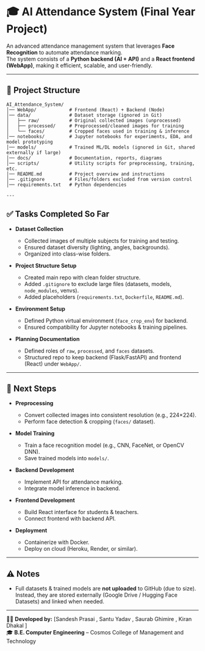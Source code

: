 # 🎓 AI Attendance System (Final Year Project)

An advanced attendance management system that leverages **Face Recognition** to automate attendance marking.  
The system consists of a **Python backend (AI + API)** and a **React frontend (WebApp)**, making it efficient, scalable, and user-friendly.

---

## 📂 Project Structure
```plaintext
AI_Attendance_System/
│── WebApp/            # Frontend (React) + Backend (Node)
│── data/              # Dataset storage (ignored in Git)
│   ├── raw/           # Original collected images (unprocessed)
│   ├── processed/     # Preprocessed/cleaned images for training
│   └── faces/         # Cropped faces used in training & inference
│── notebooks/         # Jupyter notebooks for experiments, EDA, and model prototyping
│── models/            # Trained ML/DL models (ignored in Git, shared externally if large)
│── docs/              # Documentation, reports, diagrams
│── scripts/           # Utility scripts for preprocessing, training, etc.
│── README.md          # Project overview and instructions
│── .gitignore         # Files/folders excluded from version control
│── requirements.txt   # Python dependencies

---
```


## ✅ Tasks Completed So Far

- **Dataset Collection**
  - Collected images of multiple subjects for training and testing.
  - Ensured dataset diversity (lighting, angles, backgrounds).
  - Organized into class-wise folders.

- **Project Structure Setup**
  - Created main repo with clean folder structure.
  - Added `.gitignore` to exclude large files (datasets, models, `node_modules`, venvs).
  - Added placeholders (`requirements.txt`, `Dockerfile`, `README.md`).

- **Environment Setup**
  - Defined Python virtual environment (`face_crop_env`) for backend.
  - Ensured compatibility for Jupyter notebooks & training pipelines.

- **Planning Documentation**
  - Defined roles of `raw`, `processed`, and `faces` datasets.
  - Structured repo to keep backend (Flask/FastAPI) and frontend (React) under `WebApp/`.

---

## 🚀 Next Steps

- **Preprocessing**
  - Convert collected images into consistent resolution (e.g., 224×224).
  - Perform face detection & cropping (`faces/` dataset).

- **Model Training**
  - Train a face recognition model (e.g., CNN, FaceNet, or OpenCV DNN).
  - Save trained models into `models/`.

- **Backend Development**
  - Implement API for attendance marking.
  - Integrate model inference in backend.

- **Frontend Development**
  - Build React interface for students & teachers.
  - Connect frontend with backend API.

- **Deployment**
  - Containerize with Docker.
  - Deploy on cloud (Heroku, Render, or similar).

---

## ⚠️ Notes

- Full datasets & trained models are **not uploaded** to GitHub (due to size).  
  Instead, they are stored externally (Google Drive / Hugging Face Datasets) and linked when needed.  

---

👨‍💻 **Developed by:** [Sandesh Prasai , Santu Yadav , Saurab Ghimire , Kiran Dhakal ]  
🎓 **B.E. Computer Engineering** – Cosmos College of Management and Technology

